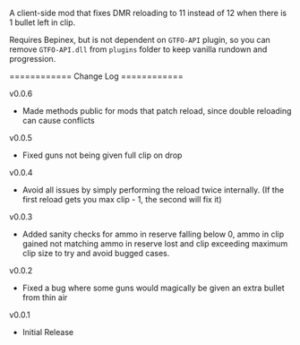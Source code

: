 A client-side mod that fixes DMR reloading to 11 instead of 12 when there is 1 bullet left in clip.

Requires Bepinex, but is not dependent on `GTFO-API` plugin, so you can remove `GTFO-API.dll` from `plugins` folder to keep vanilla rundown and progression.

============ Change Log ============

v0.0.6
- Made methods public for mods that patch reload, since double reloading can cause conflicts

v0.0.5
- Fixed guns not being given full clip on drop

v0.0.4
- Avoid all issues by simply performing the reload twice internally. (If the first reload gets you max clip - 1, the second will fix it)

v0.0.3
- Added sanity checks for ammo in reserve falling below 0, ammo in clip gained not matching ammo in reserve lost and clip exceeding maximum clip size to try and avoid bugged cases.

v0.0.2
- Fixed a bug where some guns would magically be given an extra bullet from thin air

v0.0.1
- Initial Release